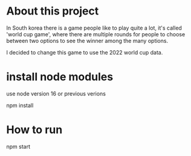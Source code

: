 # About this project
In South korea there is a game people like to play quite a lot, it's called 'world cup game', where there are multiple rounds for people to choose between two options to see the winner among the many options.

I decided to change this game to use the 2022 world cup data.


# install node modules
use node version 16 or previous verions

npm install

# How to run
npm start




